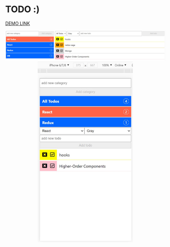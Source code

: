 
# TODO :)

[DEMO LINK](https://todo-phi-eight.vercel.app/)

<p align="center">
  <img src="./docs/two.jpg">
  <img width="300" src="./docs/one.jpg">
</p>
